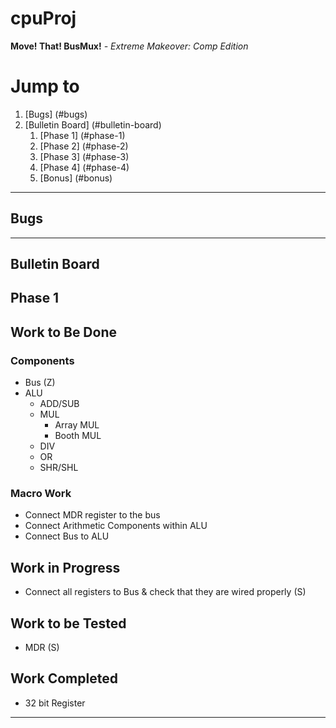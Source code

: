 # cpuProj

**Move! That! BusMux!**
_- Extreme Makeover: Comp Edition_


# Jump to
1. [Bugs] (#bugs)
2. [Bulletin Board] (#bulletin-board)
    1. [Phase 1] (#phase-1)
    2. [Phase 2] (#phase-2)
    3. [Phase 3] (#phase-3)
    4. [Phase 4] (#phase-4)
    5. [Bonus] (#bonus)

***
## Bugs

***
## Bulletin Board
## Phase 1
## Work to Be Done
### Components
  * Bus (Z)
  * ALU
    * ADD/SUB
    * MUL
      * Array MUL
      * Booth MUL
    * DIV
    * OR
    * SHR/SHL 
    
### Macro Work
* Connect MDR register to the bus
* Connect Arithmetic Components within ALU
* Connect Bus to ALU  

## Work in Progress
* Connect all registers to Bus & check that they are wired properly (S)

## Work to be Tested
* MDR (S)

## Work Completed
* 32 bit Register

***
